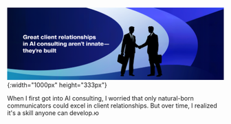 ![Figure](/images/client-relationships.png){:width="1000px" height="333px"}

When I first got into AI consulting, I worried that only natural-born communicators could excel in client relationships. But over time, I realized it's a skill anyone can develop.ю